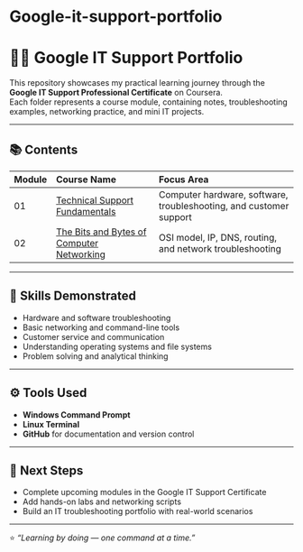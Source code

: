 # Google-it-support-portfolio
# 🧑‍💻 Google IT Support Portfolio

This repository showcases my practical learning journey through the **Google IT Support Professional Certificate** on Coursera.  
Each folder represents a course module, containing notes, troubleshooting examples, networking practice, and mini IT projects.

---

## 📚 Contents

| Module | Course Name | Focus Area |
|:-------|:-------------|:------------|
| 01 | [Technical Support Fundamentals](./01-Technical-Support-Fundamentals) | Computer hardware, software, troubleshooting, and customer support |
| 02 | [The Bits and Bytes of Computer Networking](./02-Bits-and-Bytes-of-Networking) | OSI model, IP, DNS, routing, and network troubleshooting |

---

## 🧩 Skills Demonstrated
- Hardware and software troubleshooting  
- Basic networking and command-line tools  
- Customer service and communication  
- Understanding operating systems and file systems  
- Problem solving and analytical thinking  

---

## ⚙️ Tools Used
- **Windows Command Prompt**
- **Linux Terminal**
- **GitHub** for documentation and version control

---

## 🚀 Next Steps
- Complete upcoming modules in the Google IT Support Certificate  
- Add hands-on labs and networking scripts  
- Build an IT troubleshooting portfolio with real-world scenarios

---

⭐ *“Learning by doing — one command at a time.”*
